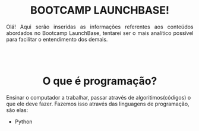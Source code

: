 

<h1 align=center> BOOTCAMP LAUNCHBASE! </h1>

<p align=justify>Olá! Aqui serão inseridas as informações referentes aos conteúdos abordados no Bootcamp LaunchBase, tentarei ser o mais analítico possível para facilitar o entendimento dos demais. </p>
<br>
<br>
<h1 align=center> O que é programação?</h1>

 Ensinar o computador a trabalhar, passar através de algoritimos(códigos) o que ele deve fazer. Fazemos isso através das linguagens de programação, são elas:
 - Python
